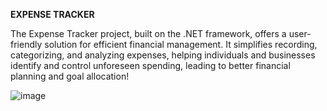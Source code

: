 **EXPENSE TRACKER**

The Expense Tracker project, built on the .NET framework, offers a user-friendly solution for efficient financial management. 
It simplifies recording, categorizing, and analyzing expenses, helping individuals and businesses identify and control unforeseen spending, leading to better financial planning and goal allocation!

![image](https://github.com/drishti-08/expenseTracker/assets/147835281/23fcce3b-4b7f-441d-94af-87f45b2711da)
